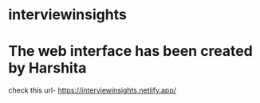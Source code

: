 # interviewinsights

# The web interface has been created by Harshita
check this url- https://interviewinsights.netlify.app/

